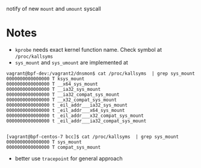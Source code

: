 notify of new `mount` and `umount` syscall

# Notes

- `kprobe` needs exact kernel function name. Check symbol at `/proc/kallsyms`
- `sys_mount` and `sys_umount` are implemented at
```
vagrant@bpf-dev:/vagrant2/dnsmon$ cat /proc/kallsyms  | grep sys_mount
0000000000000000 T ksys_mount
0000000000000000 T __x64_sys_mount
0000000000000000 T __ia32_sys_mount
0000000000000000 T __ia32_compat_sys_mount
0000000000000000 T __x32_compat_sys_mount
0000000000000000 t _eil_addr___ia32_sys_mount
0000000000000000 t _eil_addr___x64_sys_mount
0000000000000000 t _eil_addr___x32_compat_sys_mount
0000000000000000 t _eil_addr___ia32_compat_sys_mount


[vagrant@bpf-centos-7 bcc]$ cat /proc/kallsyms  | grep sys_mount
0000000000000000 T sys_mount
0000000000000000 T compat_sys_mount
```
- better use `tracepoint` for general approach
